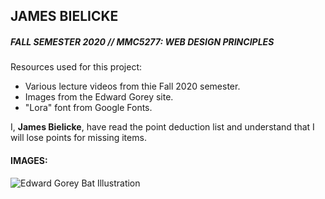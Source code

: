 ## JAMES BIELICKE
##### FALL SEMESTER 2020 // MMC5277: WEB DESIGN PRINCIPLES
Resources used for this project:
* Various lecture videos from thie Fall 2020 semester.
* Images from the Edward Gorey site.
* "Lora" font from Google Fonts.

I, **James Bielicke**, have read the point deduction list and understand that I will lose points for missing items.

#### IMAGES:
![Edward Gorey Bat Illustration]()
